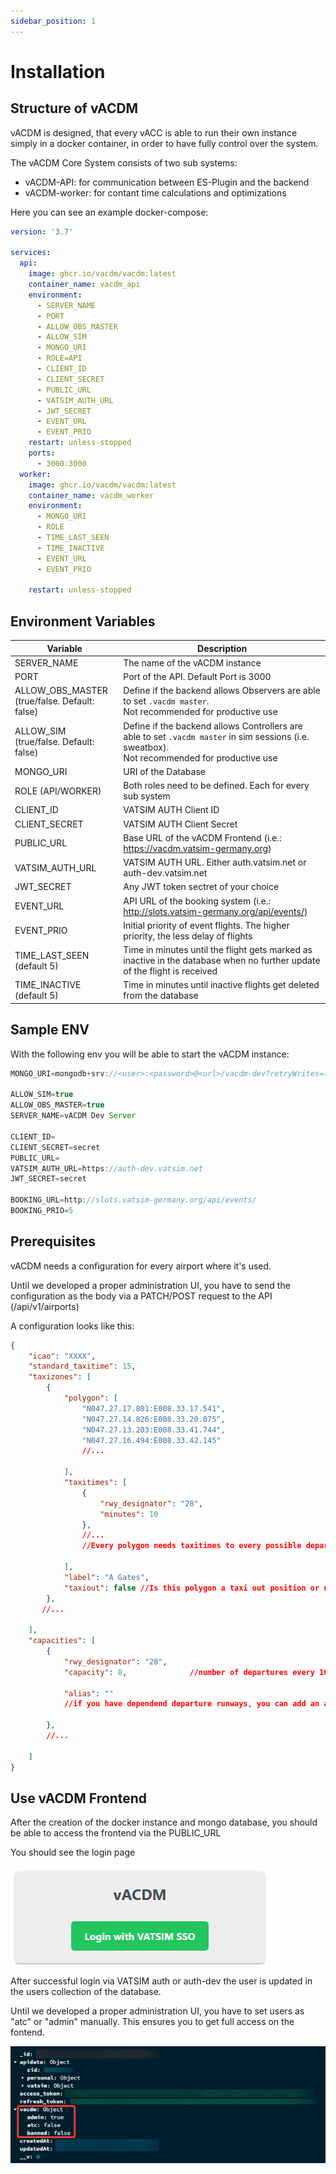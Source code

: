 ```yaml
---
sidebar_position: 1
---
```


# Installation

## Structure of vACDM

vACDM is designed, that every vACC is able to run their own instance simply in a docker container, in order to have fully control over the system.

The vACDM Core System consists of two sub systems:

- vACDM-API: for communication between ES-Plugin and the backend
- vACDM-worker: for contant time calculations and optimizations

Here you can see an example docker-compose:

```yaml
version: '3.7'

services:
  api:
    image: ghcr.io/vacdm/vacdm:latest
    container_name: vacdm_api
    environment:
      - SERVER_NAME
      - PORT
      - ALLOW_OBS_MASTER
      - ALLOW_SIM
      - MONGO_URI
      - ROLE=API
      - CLIENT_ID
      - CLIENT_SECRET
      - PUBLIC_URL
      - VATSIM_AUTH_URL
      - JWT_SECRET
      - EVENT_URL
      - EVENT_PRIO
    restart: unless-stopped
    ports:
      - 3000:3000
  worker:
    image: ghcr.io/vacdm/vacdm:latest
    container_name: vacdm_worker
    environment:
      - MONGO_URI
      - ROLE
      - TIME_LAST_SEEN
      - TIME_INACTIVE
      - EVENT_URL
      - EVENT_PRIO

    restart: unless-stopped
```

## Environment Variables

| Variable                                            | Description                                                                                                                                         |
| --------------------------------------------------- | --------------------------------------------------------------------------------------------------------------------------------------------------- |
| SERVER_NAME                                         | The name of the vACDM instance                                                                                                                      |
| PORT                                                | Port of the API. Default Port is 3000                                                                                                               |
| ALLOW_OBS_MASTER <br />(true/false. Default: false) | Define if the backend allows Observers are able to set `.vacdm master`.<br /> Not recommended for productive use                                    |
| ALLOW_SIM <br />(true/false. Default: false)        | Define if the backend allows Controllers are able to set `.vacdm master` in sim sessions (i.e. sweatbox). <br /> Not recommended for productive use |
| MONGO_URI                                           | URI of the Database                                                                                                                                 |
| ROLE (API/WORKER)                                   | Both roles need to be defined. Each for every sub system                                                                                            |
| CLIENT_ID                                           | VATSIM AUTH Client ID                                                                                                                               |
| CLIENT_SECRET                                       | VATSIM AUTH Client Secret                                                                                                                           |
| PUBLIC_URL                                          | Base URL of the vACDM Frontend (i.e.: https://vacdm.vatsim-germany.org)                                                                             |
| VATSIM_AUTH_URL                                     | VATSIM AUTH URL. Either auth.vatsim.net or auth-dev.vatsim.net                                                                                      |
| JWT_SECRET                                          | Any JWT token sectret of your choice                                                                                                                |
| EVENT_URL                                           | API URL of the booking system (i.e.: http://slots.vatsim-germany.org/api/events/)                                                                   |
| EVENT_PRIO                                          | Initial priority of event flights. The higher priority, the less delay of flights                                                                   |
| TIME_LAST_SEEN (default 5)                          | Time in minutes until the flight gets marked as inactive in the database when no further update of the flight is received                           |
| TIME_INACTIVE (default 5)                           | Time in minutes until inactive flights get deleted from the database                                                                                |

## Sample ENV

With the following env you will be able to start the vACDM instance:

```js
MONGO_URI=mongodb+srv://<user>:<password>@<url>/vacdm-dev?retryWrites=true&w=majority

ALLOW_SIM=true
ALLOW_OBS_MASTER=true
SERVER_NAME=vACDM Dev Server

CLIENT_ID=
CLIENT_SECRET=secret
PUBLIC_URL=
VATSIM_AUTH_URL=https://auth-dev.vatsim.net
JWT_SECRET=secret

BOOKING_URL=http://slots.vatsim-germany.org/api/events/
BOOKING_PRIO=5
```

## Prerequisites

vACDM needs a configuration for every airport where it's used.

Until we developed a proper administration UI, you have to send the configuration as the body via a PATCH/POST request to the API (/api/v1/airports)

A configuration looks like this:

```json
{
    "icao": "XXXX",
    "standard_taxitime": 15,
    "taxizones": [
        {
            "polygon": [
                "N047.27.17.801:E008.33.17.541",
                "N047.27.14.826:E008.33.20.075",
                "N047.27.13.203:E008.33.41.744",
                "N047.27.16.494:E008.33.42.145"
                //...

            ],
            "taxitimes": [
                {
                    "rwy_designator": "28",
                    "minutes": 10
                },
                //...
                //Every polygon needs taxitimes to every possible departure runway

            ],
            "label": "A Gates",
            "taxiout": false //Is this polygon a taxi out position or not
        },
       //...

    ],
    "capacities": [
        {
            "rwy_designator": "28",
            "capacity": 8,              //number of departures every 10 minutes

            "alias": ""
            //if you have dependend departure runways, you can add an alias for them that vACDM counts both runways as one

        },
        //...

    ]
}
```

## Use vACDM Frontend

After the creation of the docker instance and mongo database, you should be able to access the frontend via the PUBLIC_URL

You should see the login page

![login](/img/login.png)

After successful login via VATSIM auth or auth-dev the user is updated in the users collection of the database.

Until we developed a proper administration UI, you have to set users as "atc" or "admin" manually. This ensures you to get full access on the fontend.

![userscollection](/img/users_collection.png)
